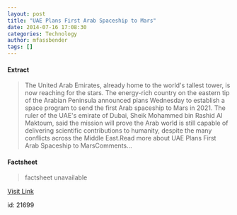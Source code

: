 ```yaml
---
layout: post
title: "UAE Plans First Arab Spaceship to Mars"
date: 2014-07-16 17:08:30
categories: Technology
author: mfassbender
tags: []
---
```



#### Extract
>The United Arab Emirates, already home to the world's tallest tower, is now reaching for the stars. The energy-rich country on the eastern tip of the Arabian Peninsula announced plans Wednesday to establish a space program to send the first Arab spaceship to Mars in 2021. The ruler of the UAE's emirate of Dubai, Sheik Mohammed bin Rashid Al Maktoum, said the mission will prove the Arab world is still capable of delivering scientific contributions to humanity, despite the many conflicts across the Middle East.Read more about UAE Plans First Arab Spaceship to MarsComments...

#### Factsheet
>factsheet unavailable

[Visit Link](http://www.pddnet.com/news/2014/07/uae-plans-first-arab-spaceship-mars)

id:   21699

